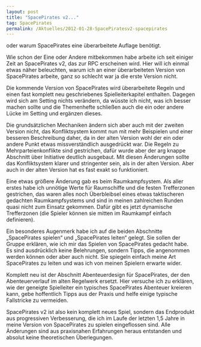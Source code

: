```yaml
---
layout: post
title: "SpacePirates v2..."
tag: SpacePirates
permalink: /Aktuelles/2012-01-28-SpacePiratesv2-spacepirates
---
```


oder warum SpacePirates eine überarbeitete Auflage benötigt.

Wie schon der Eine oder Andere mitbekommen habe arbeite ich seit einiger Zeit an SpacePirates v2, das zur RPC erscheinen wird. Hier will ich einmal etwas näher beleuchten, warum ich an einer überarbeiteten Version von SpacePirates arbeite, ganz so schlecht war ja die erste Version nicht.

Die kommende Version von SpacePirates wird überarbeitete Regeln und einen fast komplett neu geschriebenes Spielleiterkapitel enthalten. Dagegen wird sich am Setting nichts verändern, da wüsste ich nicht, was ich besser machen sollte und die Themenhefte schließen auch die ein oder andere Lücke im Setting und ergänzen dieses.

Die grundsätzlichen Mechaniken ändern sich aber auch mit der zweiten Version nicht, das Konfliktsystem kommt nun mit mehr Beispielen und einer besseren Beschreibung daher, da in der alten Version wohl der ein oder andere Punkt etwas missverständlich ausgedrückt war. Die Regeln zu Mehrparteienkonflikte sind gestrichen, dafür wurde aber der arg knappe Abschnitt über Initiative deutlich ausgebaut. Mit diesen Änderungen sollte das Konfliktsystem klarer und stringenter sein, als in der alten Version. Aber auch in der alten Version hat es fast exakt so funktioniert.

Eine etwas größere Änderung gab es beim Raumkampfsystem. Als aller erstes habe ich unnötige Werte für Raumschiffe und die festen Trefferzonen gestrichen, das waren alles noch Überbleibsel eines etwas taktischeren gedachten Raumkampfsystems und sind in meinen zahlreichen Runden quasi nicht zum Einsatz gekommen. Dafür gibt es jetzt dynamische Trefferzonen (die Spieler können sie mitten im Raumkampf einfach definieren).

Ein besonderes Augenmerk habe ich auf die beiden Abschnitte &bdquo;SpacePirates spielen&ldquo; und &bdquo;SpacePirates leiten&ldquo; gelegt. Sie sollen der Gruppe erklären, wie ich mir das Spielen von SpacePirates gedacht habe. Es sind ausdrücklich keine Belehrungen, sondern Tipps, die angenommen werden können oder aber auch nicht. Sie spiegeln einfach meine Art SpacePirates zu leiten und was ich von meinen Spielern erwarte wider.

Komplett neu ist der Abschnitt Abenteuerdesign für SpacePirates, der den Abenteuerverlauf im alten Regelwerk ersetzt. Hier versuche ich zu erklären, wie der geneigte Spielleiter ein typisches SpacePirates Abenteuer kreieren kann, gebe hoffentlich Tipps aus der Praxis und helfe einige typische Fallstricke zu vermeiden.

SpacePirates v2 ist also kein komplett neues Spiel, sondern das Endprodukt aus progressiven Verbesserung, die ich im Laufe der letzten 1,5 Jahre in meine Version von SpacePirates zu spielen eingeflossen sind. Alle Änderungen sind aus praxisnahen Erfahrungen heraus entstanden und absolut keine theoretischen Überlegungen.


